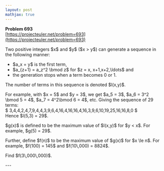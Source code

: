 ```yaml
---
layout: post
mathjax: true
---
```

**Problem 693**  
[https://projecteuler.net/problem=693](https://projecteuler.net/problem=693)

<p>Two positive integers $x$ and $y$ ($x &gt; y$) can generate a sequence in the following manner:</p>
<ul>
<li>$a_x = y$ is the first term,</li>
<li>$a_{z+1} = a_z^2 \bmod z$ for $z = x, x+1,x+2,\ldots$ and</li>
<li>the generation stops when a term becomes 0 or 1.</li>
</ul>
<p>The number of terms in this sequence is denoted $l(x,y)$.</p>

<p>For example, with $x = 5$ and $y = 3$, we get $a_5 = 3$, $a_6 = 3^2 \bmod 5 = 4$, $a_7 = 4^2\bmod 6 = 4$, etc. Giving the sequence of 29 terms:<br />
$	3,4,4,2,4,7,9,4,4,3,9,6,4,16,4,16,16,4,16,3,9,6,10,19,25,16,16,8,0		$<br />
Hence $l(5,3) = 29$.</p>

<p>$g(x)$ is defined  to be the maximum value of $l(x,y)$ for $y &lt; x$. For example, $g(5) = 29$.</p>

<p>Further, define $f(n)$ to be the maximum value of $g(x)$ for $x \le n$. For example, $f(100) = 145$ and $f(10\,000) = 8824$.</p>

<p>Find $f(3\,000\,000)$.</p>
---
